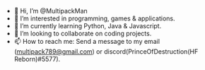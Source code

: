 - 👋 Hi, I’m @MultipackMan
- 👀 I’m interested in programming, games & applications.
- 🌱 I’m currently learning Python, Java & Javascript.
- 💞️ I’m looking to collaborate on coding projects.
- 📫 How to reach me: Send a message to my email (multipack789@gmail.com) or discord(PrinceOfDestruction(HF Reborn)#5577). 

